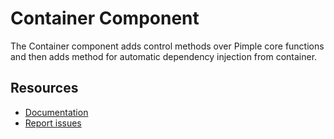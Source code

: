 Container Component
===================
The Container component adds control methods over Pimple core functions and then adds method for automatic dependency injection from container.

Resources
---------
* [Documentation][1]
* [Report issues][2]

[1]: https://www.webiik.com
[2]: https://github.com/webiik/webiik/issues